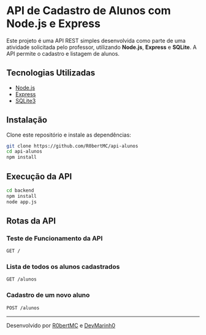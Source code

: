 # API de Cadastro de Alunos com Node.js e Express

Este projeto é uma API REST simples desenvolvida como parte de uma atividade solicitada pelo professor, utilizando **Node.js**, **Express** e **SQLite**. A API permite o cadastro e listagem de alunos.

## Tecnologias Utilizadas

- [Node.js](https://nodejs.org/)
- [Express](https://expressjs.com/)
- [SQLite3](https://www.sqlite.org/index.html)

## Instalação

Clone este repositório e instale as dependências:

```bash
git clone https://github.com/R0bertMC/api-alunos
cd api-alunos
npm install
```

## Execução da API

```bash
cd backend
npm install
node app.js
```

## Rotas da API

### Teste de Funcionamento da API

```bash
GET /
```

### Lista de todos os alunos cadastrados

```bash
GET /alunos
```

### Cadastro de um novo aluno

```bash
POST /alunos
```

---

Desenvolvido por [R0bertMC](https://github.com/R0bertMC) e [DevMarinh0](https://github.com/DevMarinh0)